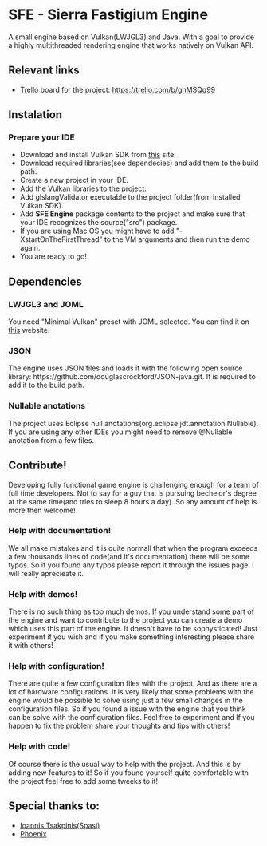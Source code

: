 # SFE - Sierra Fastigium Engine

A small engine based on Vulkan(LWJGL3) and Java. With a goal to provide a highly multithreaded rendering engine that works natively on Vulkan API.

<h2>Relevant links</h2>

 * Trello board for the project: https://trello.com/b/ghMSQq99

<h2>Instalation</h2>

 <h3>Prepare your IDE</h3>
 
  * Download and install Vulkan SDK from <a href="https://vulkan.lunarg.com/sdk/home">this</a> site.
  * Download required libraries(see dependecies) and add them to the build path.
  * Create a new project in your IDE.
  * Add the Vulkan libraries to the project.
  * Add glslangValidator executable to the project folder(from installed Vulkan SDK).
  * Add <b>SFE Engine</b> package contents to the project and make sure that your IDE recognizes the source("src") package.
  * If you are using Mac OS you might have to add "-XstartOnTheFirstThread" to the VM arguments and then run the demo again.
  * You are ready to go!
  
  
<h2>Dependencies</h2>

 <h3>LWJGL3 and JOML</h3>

 <p> You need "Minimal Vulkan" preset with JOML selected. You can find it on <a href="https://www.lwjgl.org/download">this</a> website. </p>
 
 <h3> JSON </h3>
 
 <p> The engine uses JSON files and loads it with the following open source library: https://github.com/douglascrockford/JSON-java.git.
It is required to add it to the build path.</p>

<h3> Nullable anotations </h3>

<p> The project uses Eclipse null anotations(org.eclipse.jdt.annotation.Nullable). If you are using any other IDEs you might need to remove @Nullable anotation from a few files. </p>

<h2>Contribute!</h2>
<p>Developing fully functional game engine is challenging enough for a team of full time developers. Not to say for a guy that is pursuing bechelor's degree at the same time(and tries to sleep 8 hours a day). So any amount of help is more then welcome!</p>

<h3>Help with documentation!</h3>

  We all make mistakes and it is quite normall that when the program exceeds a few thousands lines of code(and it's documentation) there will be some typos. So if you found any typos please report it through the issues page. I will really aprecieate it.
  
 <h3>Help with demos!</h3>
 There is no such thing as too much demos. If you understand some part of the engine and want to contribute to the project you can create a demo which uses this part of the engine. It doesn't have to be sophysticated! Just experiment if you wish and if you make something interesting please share it with others! 
 
 <h3>Help with configuration!</h3>
  There are quite a few configuration files with the project. And as there are a lot of hardware configurations. It is very likely that some problems with the engine would be possible to solve using just a few small changes in the configuration files. So if you found a issue with the engine that you think can be solve with the configuration files. Feel free to experiment and If you happen to fix the problem share your thoughts and tips with others!
 
 <h3> Help with code! </h3>
  Of course there is the usual way to help with the project. And this is by adding new features to it! So if you found yourself quite comfortable with the project feel free to add some tweeks to it!
  
 <h2>Special thanks to:</h2>
 
 * <a href="https://github.com/Spasi">Ioannis Tsakpinis(Spasi)</a>
 * <a href="https://www.youtube.com/channel/UCo8zkw_12vD_G-we_fWrBDA/featured">Phoenix</a>
